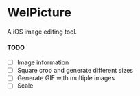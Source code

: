 # WelPicture
A iOS image editing tool.


#### TODO

- [ ] Image information
- [ ] Square crop and generate different sizes
- [ ] Generate GIF with multiple images
- [ ] Scale